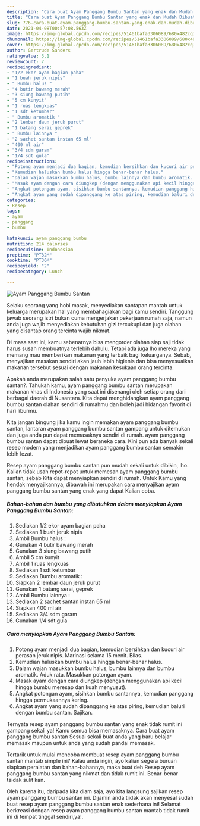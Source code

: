 ```yaml
---
description: "Cara buat Ayam Panggang Bumbu Santan yang enak dan Mudah Dibuat"
title: "Cara buat Ayam Panggang Bumbu Santan yang enak dan Mudah Dibuat"
slug: 776-cara-buat-ayam-panggang-bumbu-santan-yang-enak-dan-mudah-dibuat
date: 2021-04-08T00:57:08.563Z
image: https://img-global.cpcdn.com/recipes/51461bafa3306089/680x482cq70/ayam-panggang-bumbu-santan-foto-resep-utama.jpg
thumbnail: https://img-global.cpcdn.com/recipes/51461bafa3306089/680x482cq70/ayam-panggang-bumbu-santan-foto-resep-utama.jpg
cover: https://img-global.cpcdn.com/recipes/51461bafa3306089/680x482cq70/ayam-panggang-bumbu-santan-foto-resep-utama.jpg
author: Gertrude Sanders
ratingvalue: 3.1
reviewcount: 7
recipeingredient:
- "1/2 ekor ayam bagian paha"
- "1 buah jeruk nipis"
- " Bumbu halus "
- "4 butir bawang merah"
- "3 siung bawang putih"
- "5 cm kunyit"
- "1 ruas lengkuas"
- "1 sdt ketumbar"
- " Bumbu aromatik "
- "2 lembar daun jeruk purut"
- "1 batang serai geprek"
- " Bumbu lainnya "
- "2 sachet santan instan 65 ml"
- "400 ml air"
- "3/4 sdm garam"
- "1/4 sdt gula"
recipeinstructions:
- "Potong ayam menjadi dua bagian, kemudian bersihkan dan kucuri air perasan jeruk nipis. Marinasi selama 15 menit. Bilas."
- "Kemudian haluskan bumbu halus hingga benar-benar halus."
- "Dalam wajan masukkan bumbu halus, bumbu lainnya dan bumbu aromatik. Aduk rata. Masukkan potongan ayam."
- "Masak ayam dengan cara diungkep (dengan menggunakan api kecil hingga bumbu meresap dan kuah menyusut)."
- "Angkat potongan ayam, sisihkan bumbu santannya, kemudian panggang hingga permukaannya kering."
- "Angkat ayam yang sudah dipanggang ke atas piring, kemudian baluri dengan bumbu santan. Sajikan."
categories:
- Resep
tags:
- ayam
- panggang
- bumbu

katakunci: ayam panggang bumbu 
nutrition: 214 calories
recipecuisine: Indonesian
preptime: "PT32M"
cooktime: "PT36M"
recipeyield: "2"
recipecategory: Lunch

---
```



![Ayam Panggang Bumbu Santan](https://img-global.cpcdn.com/recipes/51461bafa3306089/680x482cq70/ayam-panggang-bumbu-santan-foto-resep-utama.jpg)

Selaku seorang yang hobi masak, menyediakan santapan mantab untuk keluarga merupakan hal yang membahagiakan bagi kamu sendiri. Tanggung jawab seorang istri bukan cuma mengerjakan pekerjaan rumah saja, namun anda juga wajib menyediakan kebutuhan gizi tercukupi dan juga olahan yang disantap orang tercinta wajib nikmat.

Di masa  saat ini, kamu sebenarnya bisa mengorder olahan siap saji tidak harus susah membuatnya terlebih dahulu. Tetapi ada juga lho mereka yang memang mau memberikan makanan yang terbaik bagi keluarganya. Sebab, menyajikan masakan sendiri akan jauh lebih higienis dan bisa menyesuaikan makanan tersebut sesuai dengan makanan kesukaan orang tercinta. 



Apakah anda merupakan salah satu penyuka ayam panggang bumbu santan?. Tahukah kamu, ayam panggang bumbu santan merupakan makanan khas di Indonesia yang saat ini disenangi oleh setiap orang dari berbagai daerah di Nusantara. Kita dapat menghidangkan ayam panggang bumbu santan olahan sendiri di rumahmu dan boleh jadi hidangan favorit di hari liburmu.

Kita jangan bingung jika kamu ingin memakan ayam panggang bumbu santan, lantaran ayam panggang bumbu santan gampang untuk ditemukan dan juga anda pun dapat memasaknya sendiri di rumah. ayam panggang bumbu santan dapat dibuat lewat beraneka cara. Kini pun ada banyak sekali resep modern yang menjadikan ayam panggang bumbu santan semakin lebih lezat.

Resep ayam panggang bumbu santan pun mudah sekali untuk dibikin, lho. Kalian tidak usah repot-repot untuk memesan ayam panggang bumbu santan, sebab Kita dapat menyiapkan sendiri di rumah. Untuk Kamu yang hendak menyajikannya, dibawah ini merupakan cara menyajikan ayam panggang bumbu santan yang enak yang dapat Kalian coba.

<!--inarticleads1-->

##### Bahan-bahan dan bumbu yang dibutuhkan dalam menyiapkan Ayam Panggang Bumbu Santan:

1. Sediakan 1/2 ekor ayam bagian paha
1. Sediakan 1 buah jeruk nipis
1. Ambil  Bumbu halus :
1. Gunakan 4 butir bawang merah
1. Gunakan 3 siung bawang putih
1. Ambil 5 cm kunyit
1. Ambil 1 ruas lengkuas
1. Sediakan 1 sdt ketumbar
1. Sediakan  Bumbu aromatik :
1. Siapkan 2 lembar daun jeruk purut
1. Gunakan 1 batang serai, geprek
1. Ambil  Bumbu lainnya :
1. Sediakan 2 sachet santan instan 65 ml
1. Siapkan 400 ml air
1. Sediakan 3/4 sdm garam
1. Gunakan 1/4 sdt gula




<!--inarticleads2-->

##### Cara menyiapkan Ayam Panggang Bumbu Santan:

1. Potong ayam menjadi dua bagian, kemudian bersihkan dan kucuri air perasan jeruk nipis. Marinasi selama 15 menit. Bilas.
1. Kemudian haluskan bumbu halus hingga benar-benar halus.
1. Dalam wajan masukkan bumbu halus, bumbu lainnya dan bumbu aromatik. Aduk rata. Masukkan potongan ayam.
1. Masak ayam dengan cara diungkep (dengan menggunakan api kecil hingga bumbu meresap dan kuah menyusut).
1. Angkat potongan ayam, sisihkan bumbu santannya, kemudian panggang hingga permukaannya kering.
1. Angkat ayam yang sudah dipanggang ke atas piring, kemudian baluri dengan bumbu santan. Sajikan.




Ternyata resep ayam panggang bumbu santan yang enak tidak rumit ini gampang sekali ya! Kamu semua bisa memasaknya. Cara buat ayam panggang bumbu santan Sesuai sekali buat anda yang baru belajar memasak maupun untuk anda yang sudah pandai memasak.

Tertarik untuk mulai mencoba membuat resep ayam panggang bumbu santan mantab simple ini? Kalau anda ingin, ayo kalian segera buruan siapkan peralatan dan bahan-bahannya, maka buat deh Resep ayam panggang bumbu santan yang nikmat dan tidak rumit ini. Benar-benar taidak sulit kan. 

Oleh karena itu, daripada kita diam saja, ayo kita langsung sajikan resep ayam panggang bumbu santan ini. Dijamin anda tiidak akan menyesal sudah buat resep ayam panggang bumbu santan enak sederhana ini! Selamat berkreasi dengan resep ayam panggang bumbu santan mantab tidak rumit ini di tempat tinggal sendiri,ya!.

